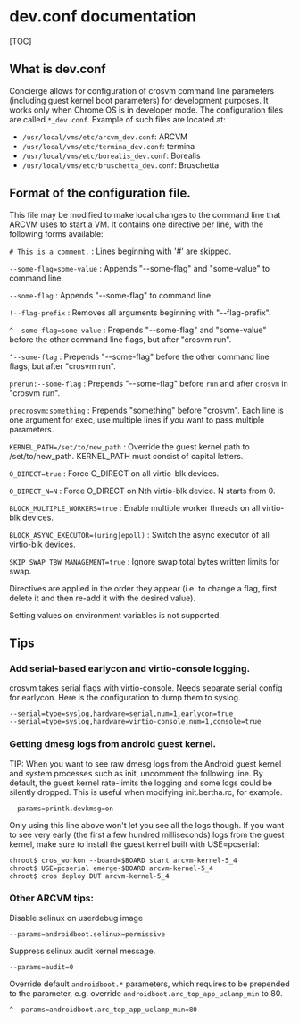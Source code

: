 # dev.conf documentation

[TOC]

## What is dev.conf

Concierge allows for configuration of crosvm command line parameters (including
guest kernel boot parameters) for development purposes. It works only when
Chrome OS is in developer mode. The configuration files are called `*_dev.conf`.
Example of such files are located at:

-   `/usr/local/vms/etc/arcvm_dev.conf`: ARCVM
-   `/usr/local/vms/etc/termina_dev.conf`: termina
-   `/usr/local/vms/etc/borealis_dev.conf`: Borealis
-   `/usr/local/vms/etc/bruschetta_dev.conf`: Bruschetta

## Format of the configuration file.

This file may be modified to make local changes to the command line that ARCVM
uses to start a VM. It contains one directive per line, with the following forms
available:

`# This is a comment.`
:   Lines beginning with '#' are skipped.

`--some-flag=some-value`
:   Appends "--some-flag" and "some-value" to command line.

`--some-flag`
:   Appends "--some-flag" to command line.

`!--flag-prefix`
:   Removes all arguments beginning with "--flag-prefix".

`^--some-flag=some-value`
:   Prepends "--some-flag" and "some-value" before the other command line flags,
    but after "crosvm run".

`^--some-flag`
:   Prepends "--some-flag" before the other command line flags, but after
    "crosvm run".

`prerun:--some-flag`
:   Prepends "--some-flag" before `run` and after `crosvm` in "crosvm run".

`precrosvm:something`
:   Prepends "something" before "crosvm". Each line is one argument for exec,
    use multiple lines if you want to pass multiple parameters.

`KERNEL_PATH=/set/to/new_path`
:   Override the guest kernel path to /set/to/new_path. KERNEL_PATH must consist
    of capital letters.

`O_DIRECT=true`
:   Force O_DIRECT on all virtio-blk devices.

`O_DIRECT_N=N`
:   Force O_DIRECT on Nth virtio-blk device. N starts from 0.

`BLOCK_MULTIPLE_WORKERS=true`
:   Enable multiple worker threads on all virtio-blk devices.

`BLOCK_ASYNC_EXECUTOR=(uring|epoll)`
:   Switch the async executor of all virtio-blk devices.

`SKIP_SWAP_TBW_MANAGEMENT=true`
:   Ignore swap total bytes written limits for swap.

Directives are applied in the order they appear (i.e. to change a flag, first
delete it and then re-add it with the desired value).

Setting values on environment variables is not supported.

## Tips

### Add serial-based earlycon and virtio-console logging.

crosvm takes serial flags with virtio-console. Needs separate serial config for
earlycon. Here is the configuration to dump them to syslog.

```
--serial=type=syslog,hardware=serial,num=1,earlycon=true
--serial=type=syslog,hardware=virtio-console,num=1,console=true
```

### Getting dmesg logs from android guest kernel.

TIP: When you want to see raw dmesg logs from the Android guest kernel and
system processes such as init, uncomment the following line. By default, the
guest kernel rate-limits the logging and some logs could be silently dropped.
This is useful when modifying init.bertha.rc, for example.

```
--params=printk.devkmsg=on
```

Only using this line above won't let you see all the logs though. If you want to
see very early (the first a few hundred milliseconds) logs from the guest
kernel, make sure to install the guest kernel built with USE=pcserial:

```
chroot$ cros_workon --board=$BOARD start arcvm-kernel-5_4
chroot$ USE=pcserial emerge-$BOARD arcvm-kernel-5_4
chroot$ cros deploy DUT arcvm-kernel-5_4
```

### Other ARCVM tips:

Disable selinux on userdebug image

```
--params=androidboot.selinux=permissive
```

Suppress selinux audit kernel message.

```
--params=audit=0
```

Override default `androidboot.*` parameters, which requires to be prepended to
the parameter, e.g. override `androidboot.arc_top_app_uclamp_min` to 80.

```
^--params=androidboot.arc_top_app_uclamp_min=80
```
